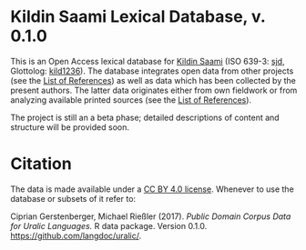 # Kildin Saami Lexical Database, v. 0.1.0

This is an Open Access lexical database for [Kildin Saami]( https://en.wikipedia.org/wiki/Kildin_Sami_language) (ISO 639-3: [sjd]( http://www-01.sil.org/iso639-3/documentation.asp?id=sjd), Glottolog: [kild1236]( http://glottolog.org/resource/languoid/id/kild1236)). The database integrates open data from other projects (see the [List of References]()) as well as data which has been collected by the present authors. The latter data originates either from own fieldwork or from analyzing available printed sources (see the [List of References]()).

The project is still an a beta phase; detailed descriptions of content and structure will be provided soon.


# Citation

The data is made available under a [CC BY 4.0 license](https://creativecommons.org/licenses/by/4.0/). Whenever to use the database or subsets of it refer to:

Ciprian Gerstenberger, Michael Rießler (2017). *Public Domain Corpus Data for Uralic Languages.* R data package. Version 0.1.0. https://github.com/langdoc/uralic/.
